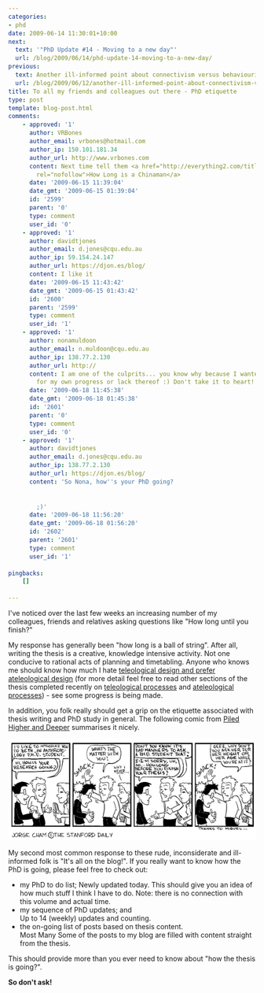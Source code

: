 ```yaml
---
categories:
- phd
date: 2009-06-14 11:30:01+10:00
next:
  text: '"PhD Update #14 - Moving to a new day"'
  url: /blog/2009/06/14/phd-update-14-moving-to-a-new-day/
previous:
  text: Another ill-informed point about connectivism versus behaviourism and cognitivism
  url: /blog/2009/06/12/another-ill-informed-point-about-connectivism-versus-behaviourism-and-cognitivism/
title: To all my friends and colleagues out there - PhD etiquette
type: post
template: blog-post.html
comments:
    - approved: '1'
      author: VRBones
      author_email: vrbones@hotmail.com
      author_ip: 150.101.181.34
      author_url: http://www.vrbones.com
      content: Next time tell them <a href="http://everything2.com/title/How%2520Long%2520is%2520a%2520Chinaman"
        rel="nofollow">How Long is a Chinaman</a>
      date: '2009-06-15 11:39:04'
      date_gmt: '2009-06-15 01:39:04'
      id: '2599'
      parent: '0'
      type: comment
      user_id: '0'
    - approved: '1'
      author: davidtjones
      author_email: d.jones@cqu.edu.au
      author_ip: 59.154.24.147
      author_url: https://djon.es/blog/
      content: I like it
      date: '2009-06-15 11:43:42'
      date_gmt: '2009-06-15 01:43:42'
      id: '2600'
      parent: '2599'
      type: comment
      user_id: '1'
    - approved: '1'
      author: nonamuldoon
      author_email: n.muldoon@cqu.edu.au
      author_ip: 138.77.2.130
      author_url: http://
      content: I am one of the culprits... you know why because I wanted a measure/reassurance
        for my own progress or lack thereof :) Don't take it to heart!
      date: '2009-06-18 11:45:38'
      date_gmt: '2009-06-18 01:45:38'
      id: '2601'
      parent: '0'
      type: comment
      user_id: '0'
    - approved: '1'
      author: davidtjones
      author_email: d.jones@cqu.edu.au
      author_ip: 138.77.2.130
      author_url: https://djon.es/blog/
      content: 'So Nona, how''s your PhD going?
    
    
        ;)'
      date: '2009-06-18 11:56:20'
      date_gmt: '2009-06-18 01:56:20'
      id: '2602'
      parent: '2601'
      type: comment
      user_id: '1'
    
pingbacks:
    []
    
---
```

I've noticed over the last few weeks an increasing number of my colleagues, friends and relatives asking questions like "How long until you finish?"

My response has generally been "how long is a ball of string". After all, writing the thesis is a creative, knowledge intensive activity. Not one conducive to rational acts of planning and timetabling. Anyone who knows me should know how much I hate [teleological design and prefer ateleological design](/blog/2009/05/25/teleological-and-ateleological-processes/) (for more detail feel free to read other sections of the thesis completed recently on [teleological processes](/blog/2009/06/05/teleological-design-definition-and-weaknesses/) and [ateleological processes](/blog/2009/06/05/ateleological-processes-definition-and-weaknesses/)) - see some progress is being made.

In addition, you folk really should get a grip on the etiquette associated with thesis writing and PhD study in general. The following comic from [Piled Higher and Deeper](http://www.phdcomics.com/) summarises it nicely.

[![PhD Etiquette](images/phd0227.gif)](http://www.phdcomics.com/comics/archive.php?comicid=47)

My second most common response to these rude, inconsiderate and ill-informed folk is "It's all on the blog!". If you really want to know how the PhD is going, please feel free to check out:

- my PhD to do list;
    Newly updated today. This should give you an idea of how much stuff I think I have to do. Note: there is no connection with this volume and actual time.
- my sequence of PhD updates; and  
    Up to 14 (weekly) updates and counting.
- the on-going list of posts based on thesis content.  
    Most Many Some of the posts to my blog are filled with content straight from the thesis.

This should provide more than you ever need to know about "how the thesis is going?".

**So don't ask!**